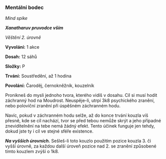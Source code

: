 ### Mentální bodec

*Mind spike*

***Xanatharuv pruvodce vším***

 *Věštění 2. úrovně* 
 

**Vyvolání:** 1 akce

**Dosah:** 12 sáhů

**Složky:** P

**Trvání:** Soustředění, až 1 hodina

**Povolání:** Čaroděj, černokněžník, kouzelník
 
Pronikneš do mysli jednoho tvora, kterého vidíš v dosahu. Cíl si musí hodit záchranný hod na Moudrost. Neuspěje-li, utrpí 3k8 psychického zranění, nebo poloviční zranění při úspěšném záchranném hodu.

Navíc, pokud v záchranném hodu selže, až do konce trvání kouzla víš přesně, kde se cíl nachází, tvor se před tebou nemůže skrýt a jeho případné zneviditelnění na tebe nemá žádný efekt. Tento účinek funguje jen tehdy, dokud jste ty i cíl ve stejné sféře existence.

***Na vyšších úrovních.*** Sešleš-li toto kouzlo použitím pozice kouzla 3. či vyšší úrovně, za každou další úroveň pozice nad 2. se zranění způsobené tímto kouzlem zvýší o 1k8.